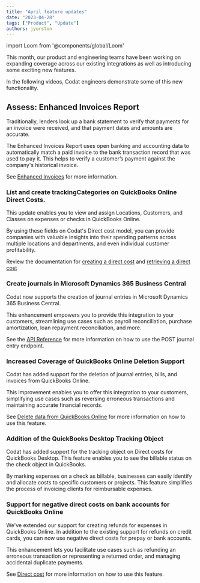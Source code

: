 ```yaml
---
title: "April feature updates"
date: "2023-04-28"
tags: ["Product", "Update"]
authors: jyorston
---
```


import Loom from '@components/global/Loom'

This month, our product and engineering teams have been working on expanding coverage across our existing integrations as well as introducing some exciting new features.

In the following videos, Codat engineers demonstrate some of this new functionality.

<!--truncate-->

## Assess: Enhanced Invoices Report

<Loom source="https://www.loom.com/embed/47fad41c68ce49c8b0b1b1aa1909c154" />

Traditionally, lenders look up a bank statement to verify that payments for an invoice were received, and that payment dates and amounts are accurate.

The Enhanced Invoices Report uses open banking and accounting data to automatically match a paid invoice to the bank transaction record that was used to pay it. This helps to verify a customer’s payment against the company's historical invoice.

See [Enhanced Invoices](https://docs.codat.io/lending/enhanced-invoices/overview) for more information.


### List and create trackingCategories on QuickBooks Online Direct Costs.

<Loom source="https://www.loom.com/embed/32009bdb95124cd48df095ba8613599f" />

This update enables you to view and assign Locations, Customers, and Classes on expenses or checks in QuickBooks Online. 

By using these fields on Codat's Direct cost model, you can provide companies with valuable insights into their spending patterns across multiple locations and departments, and even individual customer profitability.

Review the documentation for [creating a direct cost](https://docs.codat.io/accounting-api#/operations/create-direct-cost) and [retrieving a direct cost](https://docs.codat.io/accounting-api#/operations/list-direct-costs)


### Create journals in Microsoft Dynamics 365 Business Central

<Loom source="https://www.loom.com/embed/5436c8551e90401d99f03f058626ea07" />

Codat now supports the creation of journal entries in Microsoft Dynamics 365 Business Central. 

This enhancement empowers you to provide this integration to your customers, streamlining use cases such as payroll reconciliation, purchase amortization, loan repayment reconciliation, and more.

See the [API Reference](https://docs.codat.io/accounting-api#/operations/create-journal-entry) for more information on how to use the POST journal entry endpoint.


### Increased Coverage of QuickBooks Online Deletion Support

<Loom source="https://www.loom.com/embed/b75c1ed71f63481bb11d0d7d54ed94a4" />

Codat has added support for the deletion of journal entries, bills, and invoices from QuickBooks Online. 

This improvement enables you to offer this integration to your customers, simplifying use cases such as reversing erroneous transactions and maintaining accurate financial records.

See [Delete data from QuickBooks Online](https://docs.codat.io/integrations/accounting/quickbooksonline/accounting-quickbooksonline-delete-journal-entries) for more information on how to use this feature.

### Addition of the QuickBooks Desktop Tracking Object

<Loom source="https://www.loom.com/embed/e517c51c9ccc497ca7380431aead7e7f" />

Codat has added support for the tracking object on Direct costs for QuickBooks Desktop. This feature enables you to see the billable status on the check object in QuickBooks.

By marking expenses on a check as billable, businesses can easily identify and allocate costs to specific customers or projects. This feature simplifies the process of invoicing clients for reimbursable expenses.

### Support for negative direct costs on bank accounts for QuickBooks Online

<Loom source="https://www.loom.com/embed/41607424e2884de1a0b44504f9468e18" />


We've extended our support for creating refunds for expenses in QuickBooks Online. In addition to the existing support for refunds on credit cards, you can now use negative direct costs for prepay or bank accounts. 

This enhancement lets you facilitate use cases such as refunding an erroneous transaction or representing a returned order, and managing accidental duplicate payments.

See [Direct cost](https://docs.codat.io/accounting-api#/operations/create-direct-cost) for more information on how to use this feature.


